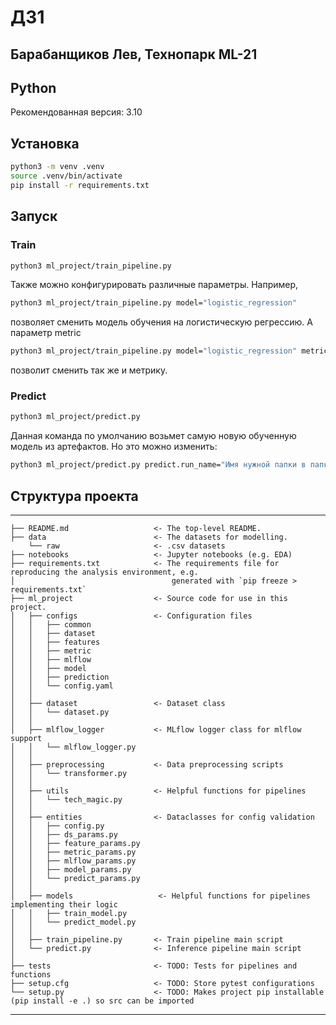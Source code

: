 # ДЗ1

## Барабанщиков Лев, Технопарк ML-21

## Python

Рекомендованная версия: 3.10

## Установка

```bash
python3 -m venv .venv
source .venv/bin/activate
pip install -r requirements.txt
```

## Запуск

### Train

```bash
python3 ml_project/train_pipeline.py
```

Также можно конфигурировать различные параметры. Например,

```bash
python3 ml_project/train_pipeline.py model="logistic_regression" 
```

позволяет сменить модель обучения на логистическую регрессию. А параметр metric

```bash
python3 ml_project/train_pipeline.py model="logistic_regression" metric="roc_auc"
```

позволит сменить так же и метрику.

### Predict

```bash
python3 ml_project/predict.py
```

Данная команда по умолчанию возьмет самую новую обученную модель из артефактов. Но это можно изменить:

```bash
python3 ml_project/predict.py predict.run_name="Имя нужной папки в папке outputs"
```

## Структура проекта

------------

    ├── README.md                   <- The top-level README.
    ├── data                        <- The datasets for modelling.
        └── raw                     <- .csv datasets
    ├── notebooks                   <- Jupyter notebooks (e.g. EDA)
    ├── requirements.txt            <- The requirements file for reproducing the analysis environment, e.g.
    │                                   generated with `pip freeze > requirements.txt`
    ├── ml_project                  <- Source code for use in this project.
    │   ├── configs                 <- Configuration files
    │   │   ├── common
    │   │   ├── dataset         
    │   │   ├── features   
    │   │   ├── metric    
    │   │   ├── mlflow
    │   │   ├── model
    │   │   ├── prediction
    │   │   └── config.yaml
    │   │
    │   ├── dataset                 <- Dataset class
    │   │   └── dataset.py
    │   │
    │   ├── mlflow_logger           <- MLflow logger class for mlflow support
    │   │   └── mlflow_logger.py
    │   │ 
    │   ├── preprocessing           <- Data preprocessing scripts
    │   │   └── transformer.py
    │   │
    │   ├── utils                   <- Helpful functions for pipelines
    │   │   └── tech_magic.py
    │   │
    │   ├── entities                <- Dataclasses for config validation
    │   │   ├── config.py
    │   │   ├── ds_params.py
    │   │   ├── feature_params.py
    │   │   ├── metric_params.py
    │   │   ├── mlflow_params.py
    │   │   ├── model_params.py
    │   │   └── predict_params.py
    │   │
    │   ├── models                   <- Helpful functions for pipelines implementing their logic
    │   │   ├── train_model.py
    │   │   └── predict_model.py
    │   │
    │   ├── train_pipeline.py       <- Train pipeline main script
    │   └── predict.py              <- Inference pipeline main script
    │
    ├── tests                       <- TODO: Tests for pipelines and functions
    ├── setup.cfg                   <- TODO: Store pytest configurations
    └── setup.py                    <- TODO: Makes project pip installable (pip install -e .) so src can be imported

--------